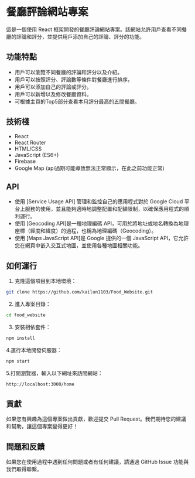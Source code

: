 # 餐廳評論網站專案

這是一個使用 React 框架開發的餐廳評論網站專案。該網站允許用戶查看不同餐廳的評論和評分，並提供用戶添加自己的評論、評分的功能。

## 功能特點

- 用戶可以瀏覽不同餐廳的評論和評分以及介紹。
- 用戶可以按照評分、評論數等條件對餐廳進行排序。
- 用戶可以添加自己的評論或評分。
- 用戶可以新增以及修改餐廳資料。
- 可根據主頁的Top5部分查看本月評分最高的五間餐廳。

## 技術棧

- React
- React Router
- HTML/CSS
- JavaScript (ES6+)
- Firebase
- Google Map (api過期可能導致無法正常顯示，在此之前功能正常)

## API 
- 使用 [Service Usage API] 管理和監控自己的應用程式對於 Google Cloud 平台上服務的使用，並且能夠適時地調整配置和配額限制，以確保應用程式的順利運行。
- 使用 [Geocoding API]是一種地理編碼 API，可用於將地址或地名轉換為地理座標（經度和緯度）的過程，也稱為地理編碼（Geocoding）。
- 使用 [Maps JavaScript API]是 Google 提供的一個 JavaScript API，它允許您在網頁中嵌入交互式地圖，並使用各種地圖相關功能。


## 如何運行

1. 克隆這個項目到本地環境：

```bash
git clone https://github.com/kailun1103/Food_Website.git
```

2. 進入專案目錄：

```bash
cd food_website
```

3. 安裝相依套件：

```bash
npm install
```

4.運行本地開發伺服器：

```bash
npm start
```

5.打開瀏覽器，輸入以下網址來訪問網站：

```bash
http://localhost:3000/home
```

## 貢獻

如果您有興趣為這個專案做出貢獻，歡迎提交 Pull Request。我們期待您的建議和幫助，讓這個專案變得更好！


## 問題和反饋

如果您在使用過程中遇到任何問題或者有任何建議，請通過 GitHub Issue 功能與我們取得聯繫。

